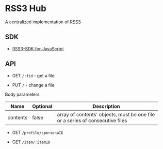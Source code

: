 # RSS3 Hub

A centralized implementation of [RSS3](https://github.com/NaturalSelectionLabs/RSS3)

## SDK

-   [RSS3-SDK-for-JavaScript](https://github.com/NaturalSelectionLabs/RSS3-SDK-for-JavaScript)

## API

-   GET `/:fid` - get a file

-   PUT `/` - change a file

Body parameters

| Name     | Optional | Description                                                                   |
| -------- | -------- | ----------------------------------------------------------------------------- |
| contents | false    | array of contents' objects, must be one file or a series of consecutive files |

-   GET `/profile/:personaID`

-   GET `/item/:itemID`
